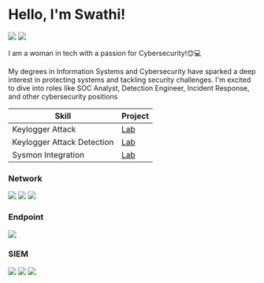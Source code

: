 # Hello, I'm Swathi!
<a href="https://www.linkedin.com/in/swathi-t-b821a4190/"><img src="https://img.shields.io/badge/-LinkedIn-0072b1?&style=for-the-badge&logo=linkedin&logoColor=white" /></a>
<a href="https://medium.com/@swathitadepalli"><img src="https://img.shields.io/badge/-Medium-12100E?&style=for-the-badge&logo=medium&logoColor=white" /></a>


I am a woman in tech with a passion for Cybersecurity!😊💻

My degrees in Information Systems and Cybersecurity have sparked a deep interest in protecting systems and tackling security challenges. I'm excited to dive into roles like SOC Analyst, Detection Engineer, Incident Response, and other cybersecurity positions


| Skill                                         | Project         |
|-----------------------------------------------|----------------------------|
| Keylogger Attack                              | <a href="https://medium.com/@swathitadepalli/administering-a-keylogger-attack-part-1-attack-adf67ddcef59"> Lab</a>|
| Keylogger Attack Detection                    | <a href="https://medium.com/@swathitadepalli/administering-a-keylogger-attack-part-2-detections-7121170ea949"> Lab</a>|
| Sysmon Integration                            | <a href="https://medium.com/@swathitadepalli/administering-a-keylogger-attack-part-2-detections-7121170ea949"> Lab</a>|


### Network
<div>
    <img src="https://img.shields.io/badge/-Wireshark-1679A7?&style=for-the-badge&logo=Wireshark&logoColor=white" />
    <img src="https://img.shields.io/badge/-Suricata-EF3B2D?&style=for-the-badge&logo=Suricata&logoColor=white" />
    <img src="https://img.shields.io/badge/-Zeek-777BB4?&style=for-the-badge&logo=Zeek&logoColor=white" />
</div>

### Endpoint
<div>
    <img src="https://img.shields.io/badge/-Microsoft_Defender_for_Endpoint-00A4EF?&style=for-the-badge&logo=Microsoft&logoColor=white" />
</div>

### SIEM
<div>
    <img src="https://img.shields.io/badge/-Microsoft_Sentinel-0078D4?&style=for-the-badge&logo=Microsoft&logoColor=white" />
    <img src="https://img.shields.io/badge/-Splunk-000000?&style=for-the-badge&logo=Splunk&logoColor=white" />
    <img src="https://img.shields.io/badge/-Elastic-005571?&style=for-the-badge&logo=Elastic&logoColor=white" />
</div>
